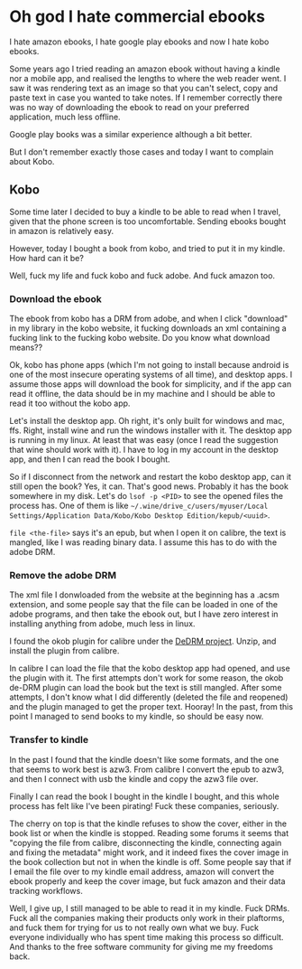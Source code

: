 # Oh god I hate commercial ebooks


I hate amazon ebooks, I hate google play ebooks and now I hate kobo ebooks.

Some years ago I tried reading an amazon ebook without having a kindle nor a mobile app,
and realised the lengths to where the web reader went. I saw it was rendering text as an
image so that you can't select, copy and paste text in case you wanted to take notes. If I remember
correctly there was no way of downloading the ebook to read on your preferred application, much less
offline.

Google play books was a similar experience although a bit better.

But I don't remember exactly those cases and today I want to complain about Kobo.


## Kobo

Some time later I decided to buy a kindle to be able to read when I travel, given that the phone screen is too
uncomfortable. Sending ebooks bought in amazon is relatively easy.

However, today I bought a book from kobo, and tried to put it in my kindle. How hard can it be?

Well, fuck my life and fuck kobo and fuck adobe. And fuck amazon too.

### Download the ebook

The ebook from kobo has a DRM from adobe, and when I click "download" in my library in the kobo
website, it fucking downloads an xml containing a fucking link to the fucking kobo website. Do you
know what download means??

Ok, kobo has phone apps (which I'm not going to install because android is one of the most
insecure operating systems of all time), and desktop apps. I assume those apps will download the
book for simplicity, and if the app can read it offline, the data should be in my machine and I
should be able to read it too without the kobo app.

Let's install the desktop app. Oh right, it's only built for windows and mac, ffs. Right, install
wine and run the windows installer with it. The desktop app is running in my linux. At least that
was easy (once I read the suggestion that wine should work with it). I have to log in my account in
the desktop app, and then I can read the book I bought.

So if I disconnect from the network and restart the kobo desktop app, can it still open the book?
Yes, it can. That's good news. Probably it has the book somewhere in my disk. Let's do `lsof -p <PID>`
to see the opened files the process has. One of them is like
`~/.wine/drive_c/users/myuser/Local Settings/Application Data/Kobo/Kobo Desktop Edition/kepub/<uuid>`.

`file <the-file>` says it's an epub, but when I open it on calibre, the text is mangled, like I was
reading binary data. I assume this has to do with the adobe DRM.

### Remove the adobe DRM

The xml file I donwloaded from the website at the beginning has a .acsm extension, and some people
say that the file can be loaded in one of the adobe programs, and then take the
ebook out, but I have zero interest in installing anything from adobe, much less in linux.

I found the okob plugin for calibre under the [DeDRM
project](https://github.com/noDRM/DeDRM_tools/releases/tag/v10.0.3). Unzip, and install the plugin
from calibre.

In calibre I can load the file that the kobo desktop app had opened, and use the plugin with it. The
first attempts don't work for some reason, the okob de-DRM plugin can load the book but the text is
still mangled. After some attempts, I don't know what I did differently (deleted the file and
reopened) and the plugin managed to get the proper text. Hooray! In the past, from this point I managed to send
books to my kindle, so should be easy now.

### Transfer to kindle

In the past I found that the kindle doesn't like some formats, and the one that seems to work best
is azw3. From calibre I convert the epub to azw3, and then I connect with usb the kindle and copy
the azw3 file over.

Finally I can read the book I bought in the kindle I bought, and this whole process has felt like
I've been pirating! Fuck these companies, seriously.

The cherry on top is that the kindle refuses to show the cover, either in the book list or when the
kindle is stopped. Reading some forums it seems that "copying the file from calibre, disconnecting
the kindle, connecting again and fixing the metadata" might work, and it indeed fixes the cover
image in the book collection but not in when the kindle is off. Some people say that if I email the
file over to my kindle email address, amazon will convert the ebook properly and keep the cover
image, but fuck amazon and their data tracking workflows.

Well, I give up, I still managed to be able to read it in my kindle. Fuck DRMs. Fuck all the
companies making their products only work in their plaftorms, and fuck them for trying for us to not
really own what we buy. Fuck everyone individually who has spent time making this process so
difficult. And thanks to the free software community for giving me my freedoms back.

